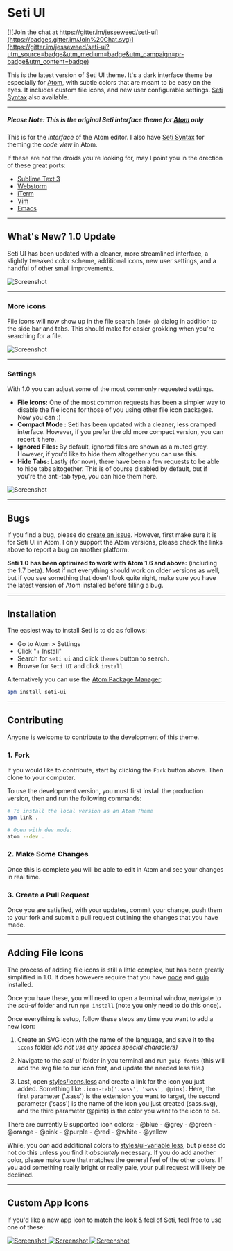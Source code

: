 # Seti UI

[![Join the chat at https://gitter.im/jesseweed/seti-ui](https://badges.gitter.im/Join%20Chat.svg)](https://gitter.im/jesseweed/seti-ui?utm_source=badge&utm_medium=badge&utm_campaign=pr-badge&utm_content=badge)


This is the latest version of Seti UI theme. It's a dark interface theme be especially for [Atom](http://atom.io), with subtle colors that are meant to be easy on the eyes. It includes custom file icons, and new user configurable settings. [Seti Syntax](https://atom.io/themes/seti-syntax) also available.

-----

##### **Please Note:** This is the original Seti interface theme for [Atom](http://atom.io) only

This is for the _interface_ of the Atom editor. I also have [Seti Syntax](https://atom.io/themes/seti-syntax) for theming the _code view_ in Atom.

If these are not the droids you're looking for, may I point you in the drection of these great ports:

+ [Sublime Text 3](https://packagecontrol.io/packages/Seti_UI)
+ [Webstorm](https://github.com/zchee/Seti_JetBrains)
+ [iTerm](https://github.com/willmanduffy/seti-iterm)
+ [Vim](https://github.com/trusktr/seti.vim)
+ [Emacs](https://github.com/caisah/seti-theme)

-----

## What's New? 1.0 Update
Seti UI has been updated with a cleaner, more streamlined interface, a slightly tweaked color scheme, additional icons, new user settings, and a handful of other small improvements.

![Screenshot](https://github.com/jesseweed/seti-ui/raw/1.0-beta/screenshot-01.png)

-----

### More icons
File icons will now show up in the file search (`cmd+ p`) dialog in addition to the side bar and tabs. This should make for easier grokking when you're searching for a file.

![Screenshot](https://github.com/jesseweed/seti-ui/raw/1.0-beta/screenshot-02.png)

-----

### Settings
With 1.0 you can adjust some of the most commonly requested settings.

+ **File Icons:** One of the most common requests has been a simpler way to disable the file icons for those of you using other file icon packages. Now you can :)
+ **Compact Mode :** Seti has been updated with a cleaner, less cramped interface. However, if you prefer the old more compact version, you can recert it here.
+ **Ignored Files:** By default, ignored files are shown as a muted grey. However, if you'd like to hide them altogether you can use this.
+ **Hide Tabs:** Lastly (for now), there have been a few requests to be able to hide tabs altogether. This is of course disabled by default, but if you're the anti-tab type, you can hide them here.

![Screenshot](https://github.com/jesseweed/seti-ui/raw/1.0-beta/screenshot-03.png)


-----

## Bugs
If you find a bug, please do [create an issue](). However, first make sure it is for Seti UI in Atom. I only support the Atom versions, please check the links above to report a bug on another platform.

**Seti 1.0 has been optimized to work with Atom 1.6 and above:** (including the 1.7 beta). Most if not everything should work on older versions as well, but if you see something that doen't look quite right, make sure you have the latest version of Atom installed before filling a bug.

-----

## Installation
The easiest way to install Seti is to do as follows:

+ Go to Atom > Settings
+ Click "+ Install"
+ Search for `seti ui` and click `themes` button to search.
+ Browse for `Seti UI` and click `install`

Alternatively you can use the [Atom Package Manager](https://github.com/atom/apm):

```bash
apm install seti-ui
```


-----

## Contributing
Anyone is welcome to contribute to the development of this theme.

### 1. Fork
If you would like to contribute, start by clicking the `Fork` button above. Then clone to your computer.

To use the development version, you must first install the production version, then and run the following commands:

```bash
# To install the local version as an Atom Theme
apm link .

# Open with dev mode:
atom --dev .
```

### 2. Make Some Changes

Once this is complete you will be able to edit in Atom and see your changes in real time.

### 3. Create a Pull Request

Once you are satisfied, with your updates, commit your change, push them to your fork and submit a pull request outlining the changes that you have made.

-----

## Adding File Icons
The process of adding file icons is still a little complex, but has been greatly simplified in 1.0. It does howevere require that you have [node](https://nodejs.org/en/) and [gulp](https://github.com/gulpjs/gulp/blob/master/docs/getting-started.md) installed.

Once you have these, you will need to open a terminal window, navigate to the _seti-ui_ folder and run `npm install` (note you only need to do this once).

Once everything is setup, follow these steps any time you want to add a new icon:

  1. Create an SVG icon with the name of the language, and save it to the `icons` folder _(do not use any spaces special characters)_

  2. Navigate to the _seti-ui_ folder in you terminal and run `gulp fonts` (this will add the svg file to our icon font, and update the needed less file.)

  3. Last, open [styles/icons.less](styles/icons.less) and create a link for the icon you just added. Something like `.icon-tab('.sass', 'sass', @pink)`. Here, the first parameter ('.sass') is the extension you want to target, the second parameter ('sass') is the name of the icon you just created (sass.svg), and the third parameter (@pink) is the color you want to the icon to be.

  There are currently 9 supported icon colors:
    - @blue
    - @grey
    - @green
    - @orange
    - @pink
    - @purple
    - @red
    - @white
    - @yellow


  While, you _can_ add additional colors to [styles/ui-variable.less](styles/ui-variable.less), but please do not do this unless you find it _absolutely_ necessary. If you do add another color, please make sure that matches the general feel of the other colors. If you add something really bright or really pale, your pull request will likely be declined.

-----

## Custom App Icons
If you'd like a new app icon to match the look & feel of Seti, feel free to use one of these:

[ ![Screenshot](https://github.com/jesseweed/seti-syntax/raw/master/_icons/circular/circular-128x128.png) ](https://github.com/jesseweed/seti-syntax/tree/master/_icons/circular)
[ ![Screenshot](https://github.com/jesseweed/seti-syntax/raw/master/_icons/rounded/rounded-128x128.png) ](https://github.com/jesseweed/seti-syntax/tree/master/_icons/rounded/)
[ ![Screenshot](https://github.com/jesseweed/seti-syntax/raw/master/_icons/squared/squared-128x128.png) ](https://github.com/jesseweed/seti-syntax/tree/master/_icons/squared/)
